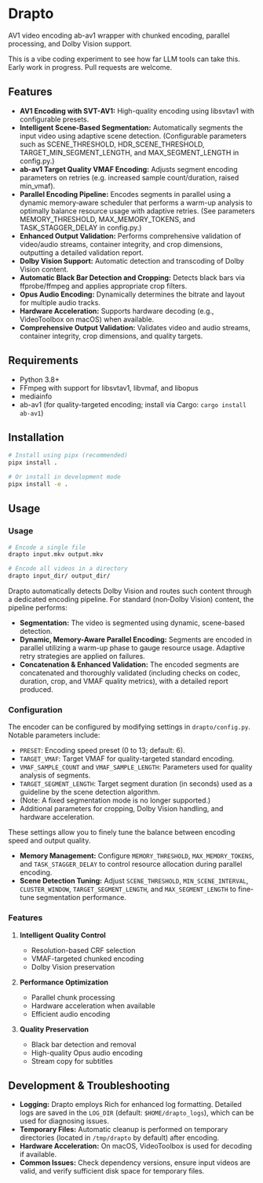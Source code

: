 # Drapto

AV1 video encoding ab-av1 wrapper with chunked encoding, parallel processing, and Dolby Vision support.

This is a vibe coding experiment to see how far LLM tools can take this. Early work in progress. Pull requests are welcome.

## Features

- **AV1 Encoding with SVT-AV1:** High-quality encoding using libsvtav1 with configurable presets.
- **Intelligent Scene-Based Segmentation:** Automatically segments the input video using adaptive scene detection. (Configurable parameters such as SCENE_THRESHOLD, HDR_SCENE_THRESHOLD, TARGET_MIN_SEGMENT_LENGTH, and MAX_SEGMENT_LENGTH in config.py.)
- **ab-av1 Target Quality VMAF Encoding:** Adjusts segment encoding parameters on retries (e.g. increased sample count/duration, raised min_vmaf).
- **Parallel Encoding Pipeline:** Encodes segments in parallel using a dynamic memory‐aware scheduler that performs a warm-up analysis to optimally balance resource usage with adaptive retries. (See parameters MEMORY_THRESHOLD, MAX_MEMORY_TOKENS, and TASK_STAGGER_DELAY in config.py.)
- **Enhanced Output Validation:** Performs comprehensive validation of video/audio streams, container integrity, and crop dimensions, outputting a detailed validation report.
- **Dolby Vision Support:** Automatic detection and transcoding of Dolby Vision content.
- **Automatic Black Bar Detection and Cropping:** Detects black bars via ffprobe/ffmpeg and applies appropriate crop filters.
- **Opus Audio Encoding:** Dynamically determines the bitrate and layout for multiple audio tracks.
- **Hardware Acceleration:** Supports hardware decoding (e.g., VideoToolbox on macOS) when available.
- **Comprehensive Output Validation:** Validates video and audio streams, container integrity, crop dimensions, and quality targets.

## Requirements

- Python 3.8+
- FFmpeg with support for libsvtav1, libvmaf, and libopus
- mediainfo
- ab-av1 (for quality-targeted encoding; install via Cargo: `cargo install ab-av1`)

## Installation

```bash
# Install using pipx (recommended)
pipx install .

# Or install in development mode
pipx install -e .
```

## Usage

### Usage

```bash
# Encode a single file
drapto input.mkv output.mkv

# Encode all videos in a directory
drapto input_dir/ output_dir/
```

Drapto automatically detects Dolby Vision and routes such content through a dedicated encoding pipeline. For standard (non‑Dolby Vision) content, the pipeline performs:
- **Segmentation:** The video is segmented using dynamic, scene-based detection.
- **Dynamic, Memory-Aware Parallel Encoding:** Segments are encoded in parallel utilizing a warm-up phase to gauge resource usage. Adaptive retry strategies are applied on failures.
- **Concatenation & Enhanced Validation:** The encoded segments are concatenated and thoroughly validated (including checks on codec, duration, crop, and VMAF quality metrics), with a detailed report produced.

### Configuration

The encoder can be configured by modifying settings in `drapto/config.py`. Notable parameters include:

- `PRESET`: Encoding speed preset (0 to 13; default: 6).
- `TARGET_VMAF`: Target VMAF for quality-targeted standard encoding.
- `VMAF_SAMPLE_COUNT` and `VMAF_SAMPLE_LENGTH`: Parameters used for quality analysis of segments.
- `TARGET_SEGMENT_LENGTH`: Target segment duration (in seconds) used as a guideline by the scene detection algorithm.
- (Note: A fixed segmentation mode is no longer supported.)
- Additional parameters for cropping, Dolby Vision handling, and hardware acceleration.

These settings allow you to finely tune the balance between encoding speed and output quality.

- **Memory Management:** Configure `MEMORY_THRESHOLD`, `MAX_MEMORY_TOKENS`, and `TASK_STAGGER_DELAY` to control resource allocation during parallel encoding.
- **Scene Detection Tuning:** Adjust `SCENE_THRESHOLD`, `MIN_SCENE_INTERVAL`, `CLUSTER_WINDOW`, `TARGET_SEGMENT_LENGTH`, and `MAX_SEGMENT_LENGTH` to fine-tune segmentation performance.

### Features

1. **Intelligent Quality Control**
   - Resolution-based CRF selection
   - VMAF-targeted chunked encoding
   - Dolby Vision preservation

2. **Performance Optimization**
   - Parallel chunk processing
   - Hardware acceleration when available
   - Efficient audio encoding

3. **Quality Preservation**
   - Black bar detection and removal
   - High-quality Opus audio encoding
   - Stream copy for subtitles

## Development & Troubleshooting

- **Logging:** Drapto employs Rich for enhanced log formatting. Detailed logs are saved in the `LOG_DIR` (default: `$HOME/drapto_logs`), which can be used for diagnosing issues.
- **Temporary Files:** Automatic cleanup is performed on temporary directories (located in `/tmp/drapto` by default) after encoding.
- **Hardware Acceleration:** On macOS, VideoToolbox is used for decoding if available.
- **Common Issues:** Check dependency versions, ensure input videos are valid, and verify sufficient disk space for temporary files.
